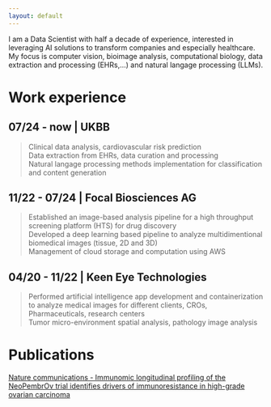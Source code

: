 ```yaml
---
layout: default
---
```


I am a Data Scientist with half a decade of experience, interested in leveraging AI solutions to transform companies and especially healthcare. 
My focus is computer vision, bioimage analysis, computational biology, data extraction and processing (EHRs,...) and natural langage processing (LLMs). 


# Work experience

## 07/24 - now | UKBB 
> Clinical data analysis, cardiovascular risk prediction<br>
> Data extraction from EHRs, data curation and processing<br>
> Natural langage processing methods implementation for classification and content generation

## 11/22 - 07/24 | Focal Biosciences AG 
> Established an image-based analysis pipeline for a high throughput screening platform (HTS) for drug discovery<br>
> Developed a deep learning based pipeline to analyze multidimentional biomedical images (tissue, 2D and 3D)<br>
> Management of cloud storage and computation using AWS

## 04/20 - 11/22 | Keen Eye Technologies 
>Performed artificial intelligence app development and containerization to analyze medical images for different clients, CROs, Pharmaceuticals, research centers<br>
>Tumor micro-environment spatial analysis, pathology image analysis



# Publications
[Nature communications - Immunomic longitudinal profiling of the NeoPembrOv trial identifies drivers of immunoresistance in high-grade ovarian carcinoma](https://www.nature.com/articles/s41467-024-47000-5)

